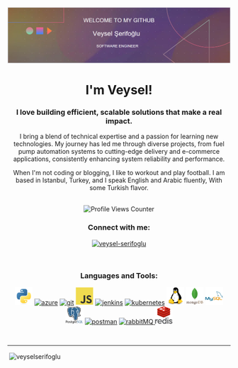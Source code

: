 ![GitHub Banner](/static/images/welcome_screen.png)

<h1 align="center">I'm Veysel!</h1>

<h3 align="center">I love building efficient, scalable solutions that make a real impact.</h3>

<p align="center">I bring a blend of technical expertise and a passion for learning new technologies. My journey has led me through diverse projects, from fuel pump automation systems to cutting-edge delivery and e-commerce applications, consistently enhancing system reliability and performance.<br> 

<p align="center"> When I'm not coding or blogging, I like to workout and play football. I am based in Istanbul, Turkey, and I speak English and Arabic fluently, With some Turkish flavor.<br><br>

<p align="center"> <img src="https://komarev.com/ghpvc/?username=veyselserifoglu&label=Profile%20views&color=0e75b6&style=flat" alt="Profile Views Counter" width="20%" /> </p>

<h3 align="center">Connect with me:</h3>
<p align="center">
<a href="https://linkedin.com/in/veysel-serifoglu" target="blank"><img align="center" src="https://raw.githubusercontent.com/rahuldkjain/github-profile-readme-generator/master/src/images/icons/Social/linked-in-alt.svg" alt="veysel-serifoglu" height="30" width="40" /></a>
</p>
<br>

<!--- Tech Icons -->
<h3 align="center">Languages and Tools:</h3>

<p align="center"> 
<a href="https://www.python.org" target="_blank" rel="noreferrer"> <img src="https://raw.githubusercontent.com/devicons/devicon/master/icons/python/python-original.svg" alt="python" width="40" height="40"/></a>
<a href="https://azure.microsoft.com/en-in/" target="_blank" rel="noreferrer">
<img src="https://www.vectorlogo.zone/logos/microsoft_azure/microsoft_azure-icon.svg" alt="azure" width="40" height="40"/></a> 
<a href="https://git-scm.com/" target="_blank" rel="noreferrer"> <img src="https://www.vectorlogo.zone/logos/git-scm/git-scm-icon.svg" alt="git" width="40" height="40"/></a>
<a href="https://developer.mozilla.org/en-US/docs/Web/JavaScript" target="_blank" rel="noreferrer"> <img src="https://raw.githubusercontent.com/devicons/devicon/master/icons/javascript/javascript-original.svg" alt="javascript" width="40" height="40"/></a>
<a href="https://www.jenkins.io" target="_blank" rel="noreferrer"><img src="https://www.vectorlogo.zone/logos/jenkins/jenkins-icon.svg" alt="jenkins" width="40" height="40"/></a>
<a href="https://kubernetes.io" target="_blank" rel="noreferrer"> <img src="https://www.vectorlogo.zone/logos/kubernetes/kubernetes-icon.svg" alt="kubernetes" width="40" height="40"/></a> 
<a href="https://www.linux.org/" target="_blank" rel="noreferrer"><img src="https://raw.githubusercontent.com/devicons/devicon/master/icons/linux/linux-original.svg" alt="linux" width="40" height="40"/></a>
<a href="https://www.mongodb.com/" target="_blank" rel="noreferrer"> <img src="https://raw.githubusercontent.com/devicons/devicon/master/icons/mongodb/mongodb-original-wordmark.svg" alt="mongodb" width="40" height="40"/></a>
<a href="https://www.mysql.com/" target="_blank" rel="noreferrer"> <img src="https://raw.githubusercontent.com/devicons/devicon/master/icons/mysql/mysql-original-wordmark.svg" alt="mysql" width="40" height="40"/></a>
<a href="https://www.postgresql.org" target="_blank" rel="noreferrer"> <img src="https://raw.githubusercontent.com/devicons/devicon/master/icons/postgresql/postgresql-original-wordmark.svg" alt="postgresql" width="40" height="40"/></a>
<a href="https://postman.com" target="_blank" rel="noreferrer"> <img src="https://www.vectorlogo.zone/logos/getpostman/getpostman-icon.svg" alt="postman" width="40" height="40"/></a>
<a href="https://www.rabbitmq.com" target="_blank" rel="noreferrer"> <img src="https://www.vectorlogo.zone/logos/rabbitmq/rabbitmq-icon.svg" alt="rabbitMQ" width="40" height="40"/> </a> <a href="https://redis.io" target="_blank" rel="noreferrer"> <img src="https://raw.githubusercontent.com/devicons/devicon/master/icons/redis/redis-original-wordmark.svg" alt="redis" width="40" height="40"/></a>
</p>
<br>

<!-- # Blog posts currently is not working for substacks - working on a workaround-->
<!-- BLOG-POST-LIST:START -->
<!-- BLOG-POST-LIST:END -->

---
<p>&nbsp;<img align="center" src="https://github-readme-stats.vercel.app/api?username=veyselserifoglu&show_icons=true&locale=en" alt="veyselserifoglu" /></p>

